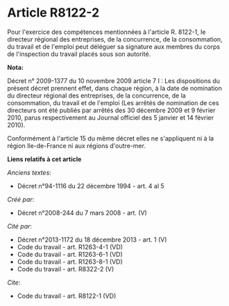 # Article R8122-2

Pour l'exercice des compétences mentionnées à l'article R. 8122-1, le             directeur régional des entreprises, de la
concurrence, de la consommation, du travail et de l'emploi peut déléguer sa signature aux membres du corps de l'inspection du
travail placés sous son autorité.

**Nota:**

Décret n° 2009-1377 du 10 novembre 2009 article 7 I : Les dispositions du présent décret prennent effet, dans chaque région,
à la date de nomination du directeur régional des entreprises, de la concurrence, de la consommation, du travail et de
l'emploi (Les arrêtés de nomination de ces directeurs ont été publiés par arrêtés des 30 décembre 2009 et 9 février 2010,
parus respectivement au Journal officiel des 5 janvier et 14 février 2010). 

Conformément à l'article 15 du même décret elles ne s'appliquent ni à la région Ile-de-France ni aux régions d'outre-mer.

**Liens relatifs à cet article**

_Anciens textes_:

  - Décret n°94-1116 du 22 décembre 1994 - art. 4 al 5

_Créé par_:

  - Décret n°2008-244 du 7 mars 2008 - art. (V)

_Cité par_:

  - Décret n°2013-1172 du 18 décembre 2013 - art. 1 (V)
  - Code du travail - art. R1263-4-1 (VD)
  - Code du travail - art. R1263-6-1 (VD)
  - Code du travail - art. R1263-8-1 (VD)
  - Code du travail - art. R8322-2 (V)

_Cite_:

  - Code du travail - art. R8122-1 (VD)
